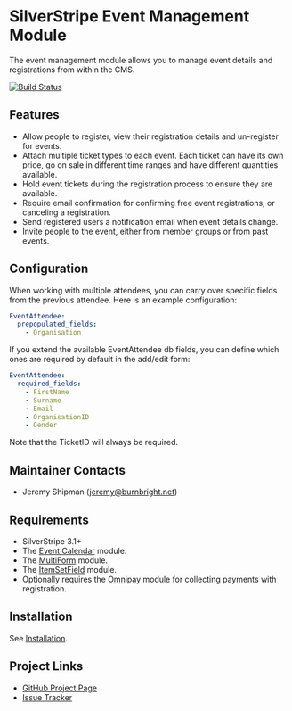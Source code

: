 # SilverStripe Event Management Module
The event management module allows you to manage event details and registrations from within the CMS.

[![Build Status](https://travis-ci.org/jedateach/silverstripe-eventmanagement.svg?branch=1.2)](https://travis-ci.org/jedateach/silverstripe-eventmanagement)

## Features

*   Allow people to register, view their registration details and un-register
    for events.
*   Attach multiple ticket types to each event. Each ticket can have its own
    price, go on sale in different time ranges and have different quantities
    available.
*   Hold event tickets during the registration process to ensure they are
    available.
*   Require email confirmation for confirming free event registrations, or
    canceling a registration.
*   Send registered users a notification email when event details change.
*   Invite people to the event, either from member groups or from past events.

## Configuration

When working with multiple attendees, you can carry over specific fields from the previous attendee. Here is an example configuration:
```yaml
EventAttendee:
  prepopulated_fields:
    - Organisation
```

If you extend the available EventAttendee db fields, you can define which ones are required by default in the add/edit form:
```yaml
EventAttendee:
  required_fields:
    - FirstName
    - Surname
    - Email
    - OrganisationID
    - Gender
```
Note that the TicketID will always be required.

## Maintainer Contacts

*   Jeremy Shipman (<jeremy@burnbright.net>)

## Requirements
*   SilverStripe 3.1+
*   The [Event Calendar](https://github.com/unclecheese/EventCalendar) module.
*   The [MultiForm](https://github.com/silverstripe/silverstripe-multiform) module.
*   The [ItemSetField](https://github.com/ajshort/silverstripe-itemsetfield) module.
*   Optionally requires the [Omnipay](https://github.com/burnbright/silverstripe-omnipay) module for collecting payments with registration.

## Installation

See [Installation](https://github.com/ajshort/silverstripe-eventmanagement/wiki/Installation).

## Project Links
*   [GitHub Project Page](https://github.com/ajshort/silverstripe-eventmanagement)
*   [Issue Tracker](https://github.com/ajshort/silverstripe-eventmanagement/issues)
